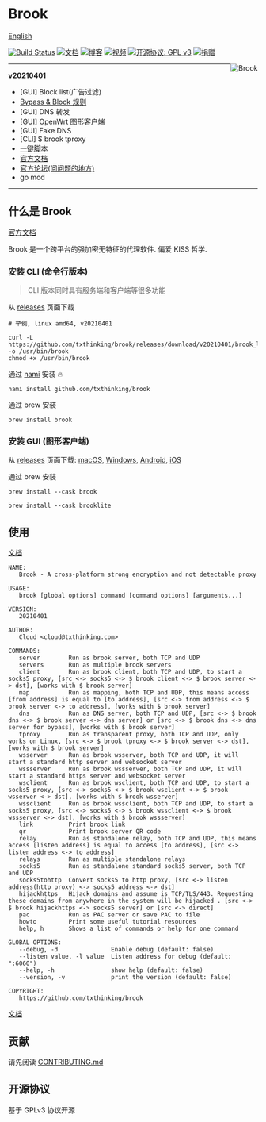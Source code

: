 # Brook

[English](README.md)

[![Build Status](https://travis-ci.org/txthinking/brook.svg?branch=master)](https://travis-ci.org/txthinking/brook)
[![文档](https://img.shields.io/badge/%E6%95%99%E7%A8%8B-%E6%96%87%E6%A1%A3-yellow.svg)](https://txthinking.github.io/brook/#/zh-cn/)
[![博客](https://img.shields.io/badge/%E6%95%99%E7%A8%8B-%E5%B9%BB%E7%81%AF%E7%89%87-blueviolet.svg)](https://talks.txthinking.com)
[![视频](https://img.shields.io/badge/%E6%95%99%E7%A8%8B-%E8%A7%86%E9%A2%91-red.svg)](https://www.youtube.com/channel/UC5j8-I5Y4lWo4KTa4_0Kx5A)
[![开源协议: GPL v3](https://img.shields.io/badge/%E5%BC%80%E6%BA%90%E5%8D%8F%E8%AE%AE-GPL%20v3-yellow.svg)](http://www.gnu.org/licenses/gpl-3.0)
[![捐赠](https://img.shields.io/badge/%E6%94%AF%E6%8C%81-%E6%8D%90%E8%B5%A0-ff69b4.svg)](https://www.txthinking.com/opensource-support.html)

<p align="center">
    <img style="float:right;" src="https://txthinking.github.io/brook/_static/brook.png" alt="Brook"/>
</p>

---

**v20210401**

-   [GUI] Block list(广告过滤)
-   [Bypass & Block 规则](https://github.com/txthinking/bypass)
-   [GUI] DNS 转发
-   [GUI] OpenWrt 图形客户端
-   [GUI] Fake DNS
-   [CLI] \$ brook tproxy
-   [一键脚本](https://brook-community.github.io/script/)
-   [官方文档](https://txthinking.github.io/brook/#/zh-cn/)
-   [官方论坛(问问题的地方)](https://github.com/txthinking/brook/discussions)
-   go mod

---

## 什么是 Brook

[官方文档](https://txthinking.github.io/brook/#/zh-cn/)

Brook 是一个跨平台的强加密无特征的代理软件. 偏爱 KISS 哲学.

### 安装 CLI (命令行版本)

> CLI 版本同时具有服务端和客户端等很多功能

从 [releases](https://github.com/txthinking/brook/releases) 页面下载

```
# 举例, linux amd64, v20210401

curl -L https://github.com/txthinking/brook/releases/download/v20210401/brook_linux_amd64 -o /usr/bin/brook
chmod +x /usr/bin/brook
```

通过 [nami](https://github.com/txthinking/nami) 安装 🔥

```
nami install github.com/txthinking/brook
```

通过 brew 安装

```
brew install brook
```

### 安装 GUI (图形客户端)

从 [releases](https://github.com/txthinking/brook/releases) 页面下载: [macOS](https://github.com/txthinking/brook/releases/download/v20210401/Brook.dmg), [Windows](https://github.com/txthinking/brook/releases/download/v20210401/Brook.exe), [Android](https://github.com/txthinking/brook/releases/download/v20210401/Brook.apk), [iOS](https://apps.apple.com/us/app/brook-a-cross-platform-proxy/id1216002642)

通过 brew 安装

```
brew install --cask brook
```

```
brew install --cask brooklite
```

## 使用

[文档](https://txthinking.github.io/brook/#/zh-cn/)

```
NAME:
   Brook - A cross-platform strong encryption and not detectable proxy

USAGE:
   brook [global options] command [command options] [arguments...]

VERSION:
   20210401

AUTHOR:
   Cloud <cloud@txthinking.com>

COMMANDS:
   server        Run as brook server, both TCP and UDP
   servers       Run as multiple brook servers
   client        Run as brook client, both TCP and UDP, to start a socks5 proxy, [src <-> socks5 <-> $ brook client <-> $ brook server <-> dst], [works with $ brook server]
   map           Run as mapping, both TCP and UDP, this means access [from address] is equal to [to address], [src <-> from address <-> $ brook server <-> to address], [works with $ brook server]
   dns           Run as DNS server, both TCP and UDP, [src <-> $ brook dns <-> $ brook server <-> dns server] or [src <-> $ brook dns <-> dns server for bypass], [works with $ brook server]
   tproxy        Run as transparent proxy, both TCP and UDP, only works on Linux, [src <-> $ brook tproxy <-> $ brook server <-> dst], [works with $ brook server]
   wsserver      Run as brook wsserver, both TCP and UDP, it will start a standard http server and websocket server
   wssserver     Run as brook wssserver, both TCP and UDP, it will start a standard https server and websocket server
   wsclient      Run as brook wsclient, both TCP and UDP, to start a socks5 proxy, [src <-> socks5 <-> $ brook wsclient <-> $ brook wsserver <-> dst], [works with $ brook wsserver]
   wssclient     Run as brook wssclient, both TCP and UDP, to start a socks5 proxy, [src <-> socks5 <-> $ brook wssclient <-> $ brook wssserver <-> dst], [works with $ brook wssserver]
   link          Print brook link
   qr            Print brook server QR code
   relay         Run as standalone relay, both TCP and UDP, this means access [listen address] is equal to access [to address], [src <-> listen address <-> to address]
   relays        Run as multiple standalone relays
   socks5        Run as standalone standard socks5 server, both TCP and UDP
   socks5tohttp  Convert socks5 to http proxy, [src <-> listen address(http proxy) <-> socks5 address <-> dst]
   hijackhttps   Hijack domains and assume is TCP/TLS/443. Requesting these domains from anywhere in the system will be hijacked . [src <-> $ brook hijackhttps <-> socks5 server] or [src <-> direct]
   pac           Run as PAC server or save PAC to file
   howto         Print some useful tutorial resources
   help, h       Shows a list of commands or help for one command

GLOBAL OPTIONS:
   --debug, -d               Enable debug (default: false)
   --listen value, -l value  Listen address for debug (default: ":6060")
   --help, -h                show help (default: false)
   --version, -v             print the version (default: false)

COPYRIGHT:
   https://github.com/txthinking/brook
```

[文档](https://txthinking.github.io/brook/#/zh-cn/)

## 贡献

请先阅读 [CONTRIBUTING.md](https://github.com/txthinking/brook/blob/master/.github/CONTRIBUTING.md)

## 开源协议

基于 GPLv3 协议开源
